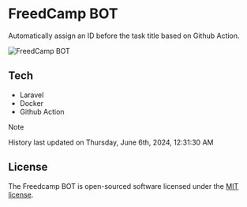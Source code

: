 # FreedCamp BOT

Automatically assign an ID before the task title based on Github Action.

![FreedCamp BOT](https://repository-images.githubusercontent.com/737932867/7d34798b-2680-471c-b089-a78a718d3d6a)

## Tech

- Laravel
- Docker
- Github Action

> [!NOTE]  
> History last updated on Thursday, June 6th, 2024, 12:31:30 AM

## License

The Freedcamp BOT is open-sourced software licensed under the [MIT license](https://opensource.org/licenses/MIT).
